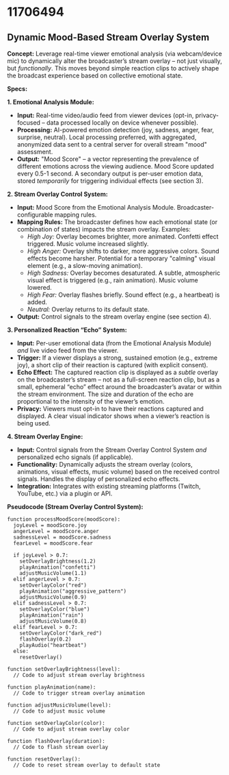 # 11706494

## Dynamic Mood-Based Stream Overlay System

**Concept:** Leverage real-time viewer emotional analysis (via webcam/device mic) to dynamically alter the broadcaster’s stream overlay – not just visually, but *functionally*. This moves beyond simple reaction clips to actively shape the broadcast experience based on collective emotional state.

**Specs:**

**1. Emotional Analysis Module:**

*   **Input:** Real-time video/audio feed from viewer devices (opt-in, privacy-focused – data processed locally on device whenever possible).
*   **Processing:** AI-powered emotion detection (joy, sadness, anger, fear, surprise, neutral).  Local processing preferred, with aggregated, anonymized data sent to a central server for overall stream "mood" assessment.
*   **Output:**  "Mood Score" – a vector representing the prevalence of different emotions across the viewing audience. Mood Score updated every 0.5-1 second.  A secondary output is per-user emotion data, stored *temporarily* for triggering individual effects (see section 3).

**2. Stream Overlay Control System:**

*   **Input:** Mood Score from the Emotional Analysis Module.  Broadcaster-configurable mapping rules.
*   **Mapping Rules:**  The broadcaster defines how each emotional state (or combination of states) impacts the stream overlay. Examples:
    *   *High Joy:* Overlay becomes brighter, more animated. Confetti effect triggered.  Music volume increased slightly.
    *   *High Anger:* Overlay shifts to darker, more aggressive colors.  Sound effects become harsher.  Potential for a temporary "calming" visual element (e.g., a slow-moving animation).
    *   *High Sadness:* Overlay becomes desaturated.  A subtle, atmospheric visual effect is triggered (e.g., rain animation).  Music volume lowered.
    *   *High Fear:*  Overlay flashes briefly.  Sound effect (e.g., a heartbeat) is added.
    *   *Neutral:* Overlay returns to its default state.
*   **Output:** Control signals to the stream overlay engine (see section 4).

**3.  Personalized Reaction “Echo” System:**

*   **Input:** Per-user emotional data (from the Emotional Analysis Module) *and* live video feed from the viewer.
*   **Trigger:** If a viewer displays a strong, sustained emotion (e.g., extreme joy), a short clip of their reaction is captured (with explicit consent).
*   **Echo Effect:** The captured reaction clip is displayed as a *subtle* overlay on the broadcaster’s stream – not as a full-screen reaction clip, but as a small, ephemeral “echo” effect around the broadcaster’s avatar or within the stream environment. The size and duration of the echo are proportional to the intensity of the viewer’s emotion.
*   **Privacy:** Viewers must opt-in to have their reactions captured and displayed.  A clear visual indicator shows when a viewer’s reaction is being used.

**4. Stream Overlay Engine:**

*   **Input:** Control signals from the Stream Overlay Control System *and* personalized echo signals (if applicable).
*   **Functionality:** Dynamically adjusts the stream overlay (colors, animations, visual effects, music volume) based on the received control signals.  Handles the display of personalized echo effects.
*   **Integration:**  Integrates with existing streaming platforms (Twitch, YouTube, etc.) via a plugin or API.



**Pseudocode (Stream Overlay Control System):**

```
function processMoodScore(moodScore):
  joyLevel = moodScore.joy
  angerLevel = moodScore.anger
  sadnessLevel = moodScore.sadness
  fearLevel = moodScore.fear

  if joyLevel > 0.7:
    setOverlayBrightness(1.2)
    playAnimation("confetti")
    adjustMusicVolume(1.1)
  elif angerLevel > 0.7:
    setOverlayColor("red")
    playAnimation("aggressive_pattern")
    adjustMusicVolume(0.9)
  elif sadnessLevel > 0.7:
    setOverlayColor("blue")
    playAnimation("rain")
    adjustMusicVolume(0.8)
  elif fearLevel > 0.7:
    setOverlayColor("dark_red")
    flashOverlay(0.2)
    playAudio("heartbeat")
  else:
    resetOverlay()

function setOverlayBrightness(level):
  // Code to adjust stream overlay brightness

function playAnimation(name):
  // Code to trigger stream overlay animation

function adjustMusicVolume(level):
  // Code to adjust music volume

function setOverlayColor(color):
  // Code to adjust stream overlay color

function flashOverlay(duration):
  // Code to flash stream overlay

function resetOverlay():
  // Code to reset stream overlay to default state
```